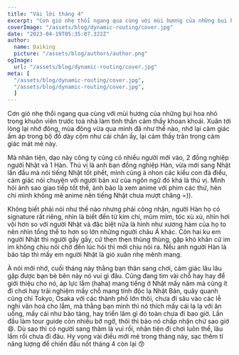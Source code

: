 ```yaml
---
title: "Vài lời tháng 4"
excerpt: "Cơn gió nhẹ thổi ngang qua cùng với mùi hương của những bụi hoa nhỏ trong khuôn viên trước toà nhà làm tinh thần cảm thấy khoan khoái. Xuân tới lòng lại nhớ đông, mùa đông vừa qua mình đã như thế nào, nhớ lại cảm giác ấm áp trong bộ đồ dày cộm như cái chăn ấy, lại cảm thấy trân trọng cảm giác mát mẻ này."
coverImage: "/assets/blog/dynamic-routing/cover.jpg"
date: "2023-04-19T05:35:07.322Z"
author:
  name: Daiking
  picture: "/assets/blog/authors/author.png"
ogImage:
  url: "/assets/blog/dynamic-routing/cover.jpg"
meta: [
  "/assets/blog/dynamic-routing/cover.jpg", 
  "/assets/blog/dynamic-routing/cover.jpg",
  ]
---
```


Cơn gió nhẹ thổi ngang qua cùng với mùi hương của những bụi hoa nhỏ trong khuôn viên trước toà nhà làm tinh thần cảm thấy khoan khoái. Xuân tới lòng lại nhớ đông, mùa đông vừa qua mình đã như thế nào, nhớ lại cảm giác ấm áp trong bộ đồ dày cộm như cái chăn ấy, lại cảm thấy trân trọng cảm giác mát mẻ này. 

Mà nhân tiện, dạo này công ty cũng có nhiều người mới vào, 2 đồng nghiệp người Nhật và 1 Hàn. Thú vị là anh bạn đồng nghiệp Hàn, vừa mới sang Nhật lần đầu mà nói tiếng Nhật tốt phết, mình cũng à nhon các kiểu con đà điểu, cảm giác nói chuyện với người bản xứ của ngôn ngữ đó khá là thú vị. Mình hỏi ảnh sao giao tiếp tốt thế, ảnh bảo là xem anime với phim các thứ, hèn chi mình không mê anime nên tiếng Nhật chưa mượt chăng =)). 

Không biết phải nói như thế nào nhưng phải công nhận, người Hàn họ có signature rất riêng, nhìn là biết đến từ kim chi, mũm mỉm, tóc xù xù, nhìn hơi vội hơn so với người Nhật và đặc biệt nữa là hình như xương hàm của họ to nên nhìn tổng thể to hơn so lớn những người châu Á khác. Còn hai ku em người Nhật thì người gầy gầy, cứ thẹn thẹn thùng thùng, gặp khó khăn cứ im im không chịu nói chờ đến lúc hỏi thì mới chịu nói ra. Nếu anh người Hàn là bão táp thì mấy em người Nhật là gió xuân nhẹ mênh mang. 

À nói mới nhớ, cuối tháng này thằng bạn thân sang chơi, cảm giác lâu lâu gặp được bạn bè bên này nó vui gì đâu. Cũng đang tìm vài chỗ hay hay để giới thiệu cho nó, áp lực lắm (haha) mang tiếng ở Nhật mấy năm mà cũng ít đi chơi hay trải nghiệm mấy chỗ mang tính độc lạ Nhật Bản, quây quanh cũng chỉ Tokyo, Osaka với các thành phố lớn thôi, chưa đi sâu vào các lễ nghi văn hoá cho lắm, mà thằng bạn mình thì nó thích mấy cái lạ lạ với ăn uống, mấy cái như bảo tàng, hay triển lãm gì đó toàn chưa đi bao giờ. Lần đầu làm tour guide còn nhiều bỡ ngỡ, thôi thì bảo nó chấp nhận chứ sao giờ 😄. Dù sao thì có người sang thăm là vui rồi, nhân tiện đi chơi luôn thể, lâu lắm rồi chưa đi đâu. Hy vọng vài điều mới mẻ trong tháng này, sạc thêm tí năng lượng để chiến đấu nốt tháng 4 còn lại 😙